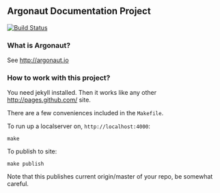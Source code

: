 Argonaut Documentation Project
------------------------------

[![Build Status](https://travis-ci.org/argonaut-io/argonaut.io.svg?branch=gh-pages)](https://travis-ci.org/argonaut-io/argonaut.io)

### What is Argonaut?

See <http://argonaut.io>


### How to work with this project?

You need jekyll installed. Then it works like any other <http://pages.github.com/> site.

There are a few conveniences included in the `Makefile`.

To run up a localserver on, `http://localhost:4000`:

    make


To publish to site:

    make publish

Note that this publishes current origin/master of your repo, be somewhat careful.
